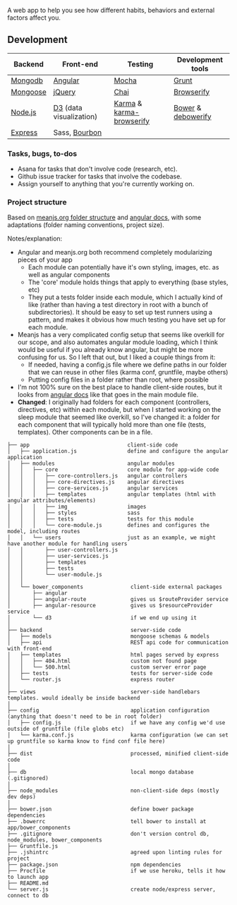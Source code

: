 A web app to help you see how different habits, behaviors and external factors affect you.

## Development

Backend                                         |Front-end                              |Testing  | Development tools
----------------------------------------------------|-----------------------------------|---------|--------
[Mongodb](http://docs.mongodb.org/manual/)        |[Angular](https://docs.angularjs.org/api) |[Mocha](http://visionmedia.github.io/mocha/#table-of-contents) | [Grunt](http://gruntjs.com)
[Mongoose](http://mongoosejs.com/docs/guide.html) | [jQuery](http://api.jquery.com/) | [Chai](http://chaijs.com/api/bdd/) | [Browserify](https://github.com/substack/node-browserify#usage)
[Node.js](http://nodejs.org/api/) | [D3](https://github.com/mbostock/d3/wiki) (data visualization) | [Karma](http://karma-runner.github.io/0.12/index.html) & [karma-browserify](https://github.com/xdissent/karma-browserify) | [Bower](http://bower.io/) & [debowerify](https://www.npmjs.org/package/debowerify)
[Express](http://expressjs.com/4x/api.html) |Sass, [Bourbon](http://bourbon.io/) |

### Tasks, bugs, to-dos
* Asana for tasks that don't involve code (research, etc).
* Github issue tracker for tasks that involve the codebase.
* Assign yourself to anything that you're currently working on.

### Project structure
Based on [meanjs.org folder structure](http://meanjs.org/docs.html#folder-structure)
and [angular docs](https://docs.angularjs.org/guide/module), with some adaptations
(folder naming conventions, project size).

Notes/explanation:
* Angular and meanjs.org both recommend completely modularizing pieces of your app
  * Each module can potentially have it's own styling, images, etc. as well as angular components
  * The 'core' module holds things that apply to everything (base styles, etc)
  * They put a tests folder inside each module, which I actually kind of like (rather than having a test
    directory in root with a bunch of subdirectories).  It should be easy to set up test runners using a
    pattern, and makes it obvious how much testing you have set up for each module.
* Meanjs has a very complicated config setup that seems like overkill for our scope, and also automates
  angular module loading, which I think would be useful if you already know angular, but might be more
  confusing for us.  So I left that out, but I liked a couple things from it:
    * If needed, having a config.js file where we define paths in our folder that we can reuse in other files
      (karma conf, gruntfile, maybe others)
    * Putting config files in a folder rather than root, where possible
* I'm not 100% sure on the best place to handle client-side routes, but it looks from
  [angular docs](https://docs.angularjs.org/tutorial/step_07#the-app-module) like that goes in the
  main module file.
* **Changed**: I originally had folders for each component (controllers, directives, etc) within
  each module, but when I started working on the sleep module that seemed like overkill, so I've
  changed it: a folder for each component that will typically hold more than one file (tests, 
  templates). Other components can be in a file.

```
├── app                               client-side code
│   ├── application.js                define and configure the angular application
│   ├── modules                       angular modules
│   │   ├── core                      core module for app-wide code
│   │   │   ├── core-controllers.js   angular controllers
│   │   │   ├── core-directives.js    angular directives
│   │   │   ├── core-services.js      angular services
│   │   │   ├── templates             angular templates (html with angular attributes/elements)
│   │   │   ├── img                   images
│   │   │   ├── styles                sass
│   │   │   ├── tests                 tests for this module
│   │   │   └── core-module.js        defines and configures the model, including routes
│   │   └── users                     just as an example, we might have another module for handling users
│   │       ├── user-controllers.js
│   │       ├── user-services.js
│   │       ├── templates
│   │       ├── tests
│   │       └── user-module.js
│   │
│   └── bower_components               client-side external packages
│       ├── angular
│       ├── angular-route              gives us $routeProvider service
│       ├── angular-resource           gives us $resourceProvider service
│       └── d3                         if we end up using it
│
├── backend                            server-side code
│   ├── models                         mongoose schemas & models
│   ├── api                            REST api code for communication with front-end
│   ├── templates                      html pages served by express
│   │   ├── 404.html                   custom not found page
│   │   └── 500.html                   custom server error page
│   ├── tests                          tests for server-side code
│   └── router.js                      express router
│
├── views                              server-side handlebars templates. would ideally be inside backend
│
├── config                             application configuration (anything that doesn't need to be in root folder)
│   ├── config.js                      if we have any config we'd use outside of gruntfile (file globs etc)
│   └── karma.conf.js                  karma configuration (we can set up gruntfile so karma know to find conf file here)
│
├── dist                               processed, minified client-side code
│
├── db                                 local mongo database (.gitignored)
│
├── node_modules                       non-client-side deps (mostly dev deps)
│
├── bower.json                         define bower package dependencies
├── .bowerrc                           tell bower to install at app/bower_components
├── .gitignore                         don't version control db, node_modules, bower_components
├── Gruntfile.js
├── .jshintrc                          agreed upon linting rules for project
├── package.json                       npm dependencies
├── Procfile                           if we use heroku, tells it how to launch app
├── README.md
└── server.js                          create node/express server, connect to db
```

